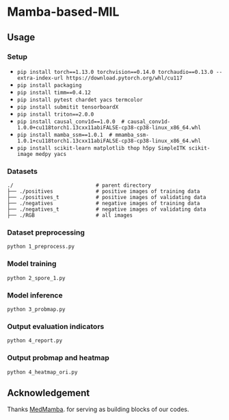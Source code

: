 # Mamba-based-MIL


## Usage 
### Setup 

* `pip install torch==1.13.0 torchvision==0.14.0 torchaudio==0.13.0 --extra-index-url https://download.pytorch.org/whl/cu117`
* `pip install packaging`
* `pip install timm==0.4.12`
* `pip install pytest chardet yacs termcolor`
* `pip install submitit tensorboardX`
* `pip install triton==2.0.0`
* `pip install causal_conv1d==1.0.0  # causal_conv1d-1.0.0+cu118torch1.13cxx11abiFALSE-cp38-cp38-linux_x86_64.whl`
* `pip install mamba_ssm==1.0.1  # mmamba_ssm-1.0.1+cu118torch1.13cxx11abiFALSE-cp38-cp38-linux_x86_64.whl`
* `pip install scikit-learn matplotlib thop h5py SimpleITK scikit-image medpy yacs`

### Datasets
    ./                           # parent directory
    ├── ./positives              # positive images of training data
    ├── ./positives_t            # positive images of validating data
    ├── ./negatives              # negative images of training data
    ├── ./negatives_t            # negative images of validating data
    ├── ./RGB                    # all images

### Dataset preprocessing
```
python 1_preprocess.py
```

### Model training
```
python 2_spore_1.py
```

### Model inference
```
python 3_probmap.py
```

### Output evaluation indicators
```
python 4_report.py
```
### Output probmap and heatmap
```
python 4_heatmap_ori.py
```


## Acknowledgement
Thanks [MedMamba]([https://github.com/facebookresearch/dinov2](https://github.com/YubiaoYue/MedMamba.git)). for serving as building blocks of our codes.

